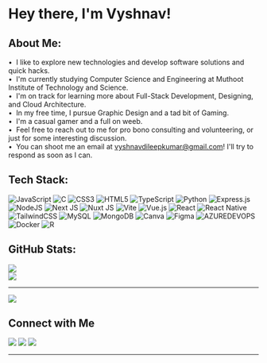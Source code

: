 # Hey there, I'm Vyshnav!

<!-- ## 👋 &nbsp;Hey there! I'm Vyshnav -->

## About Me:

• &nbsp;I like to explore new technologies and develop software solutions and quick hacks.\
• &nbsp;I'm currently studying Computer Science and Engineering at Muthoot Institute of Technology and Science.\
• &nbsp;I'm on track for learning more about Full-Stack Development, Designing, and Cloud Architecture.\
• &nbsp;In my free time, I pursue Graphic Design and a tad bit of Gaming.\
• &nbsp;I'm a casual gamer and a full on weeb.\
• &nbsp;Feel free to reach out to me for pro bono consulting and volunteering, or just for some interesting discussion.\
• &nbsp;You can shoot me an email at vyshnavdileepkumar@gmail.com! I'll try to respond as soon as I can.


## Tech Stack:
![JavaScript](https://img.shields.io/badge/javascript-%23323330.svg?style=flat&logo=javascript&logoColor=%23F7DF1E) ![C](https://img.shields.io/badge/c-%2300599C.svg?style=flat&logo=c&logoColor=white) ![CSS3](https://img.shields.io/badge/css3-%231572B6.svg?style=flat&logo=css3&logoColor=white) ![HTML5](https://img.shields.io/badge/html5-%23E34F26.svg?style=flat&logo=html5&logoColor=white) ![TypeScript](https://img.shields.io/badge/typescript-%23007ACC.svg?style=flat&logo=typescript&logoColor=white) ![Python](https://img.shields.io/badge/python-3670A0?style=flat&logo=python&logoColor=ffdd54) ![Express.js](https://img.shields.io/badge/express.js-%23404d59.svg?style=flat&logo=express&logoColor=%2361DAFB) ![NodeJS](https://img.shields.io/badge/node.js-6DA55F?style=flat&logo=node.js&logoColor=white) ![Next JS](https://img.shields.io/badge/Next-black?style=flat&logo=next.js&logoColor=white) ![Nuxt JS](https://img.shields.io/badge/Nuxt-002E3B?style=flat&logo=nuxt.js&logoColor=#00DC82) ![Vite](https://img.shields.io/badge/vite-%23646CFF.svg?style=flat&logo=vite&logoColor=white) ![Vue.js](https://img.shields.io/badge/vue.js-%2335495e.svg?style=flat&logo=vuedotjs&logoColor=%234FC08D) ![React](https://img.shields.io/badge/react-%2320232a.svg?style=flat&logo=react&logoColor=%2361DAFB) ![React Native](https://img.shields.io/badge/react_native-%2320232a.svg?style=flat&logo=react&logoColor=%2361DAFB) ![TailwindCSS](https://img.shields.io/badge/tailwindcss-%2338B2AC.svg?style=flat&logo=tailwind-css&logoColor=white) ![MySQL](https://img.shields.io/badge/mysql-%2300000f.svg?style=flat&logo=mysql&logoColor=white) ![MongoDB](https://img.shields.io/badge/MongoDB-%234ea94b.svg?style=flat&logo=mongodb&logoColor=white) ![Canva](https://img.shields.io/badge/Canva-%2300C4CC.svg?style=flat&logo=Canva&logoColor=white) ![Figma](https://img.shields.io/badge/figma-%23F24E1E.svg?style=flat&logo=figma&logoColor=white) ![AZUREDEVOPS](https://img.shields.io/badge/azuredevops-0078D7.svg?style=flat&logo=azuredevops&logoColor=white&color=%230078D7) ![Docker](https://img.shields.io/badge/docker-%230db7ed.svg?style=flat&logo=docker&logoColor=white) ![R](https://img.shields.io/badge/r-%23276DC3.svg?style=flat&logo=r&logoColor=white)
## GitHub Stats:
<!-- ![](https://github-readme-stats.vercel.app/api?username=vyshnvdkmr&theme=dark&hide_border=true&include_all_commits=true&count_private=true)<br/> -->
![](https://github-readme-streak-stats.herokuapp.com/?user=vyshnvdkmr&theme=dark&hide_border=true)<br/>
![](https://github-readme-stats.vercel.app/api/top-langs/?username=vyshnvdkmr&theme=dark&hide_border=true&include_all_commits=true&count_private=true&layout=compact)

---
[![](https://visitcount.itsvg.in/api?id=vyshnvdkmr&icon=0&color=0)](https://visitcount.itsvg.in)

<!-- Proudly created with GPRM ( https://gprm.itsvg.in ) -->
## Connect with Me

<p align="left">
<!--<a href="https://"><img src=""/></a>-->
<a href="https://www.linkedin.com/in/vyshnav-d-kumar-836160229/"><img src="https://img.shields.io/badge/-LinkedIn-0077B5?style=flat&logo=Linkedin&logoColor=white"/></a>
<a href="mailto:vyshnavdileepkumar@gmail.com"><img src="https://img.shields.io/badge/-Gmail-D14836?style=flat&logo=Gmail&logoColor=white"/></a>
<a href="https://www.instagram.com/_.vyshn._/"><img src="https://img.shields.io/badge/-Instagram-E4405F?style=flat&logo=Instagram&logoColor=white"/></a>
</p>

-----
